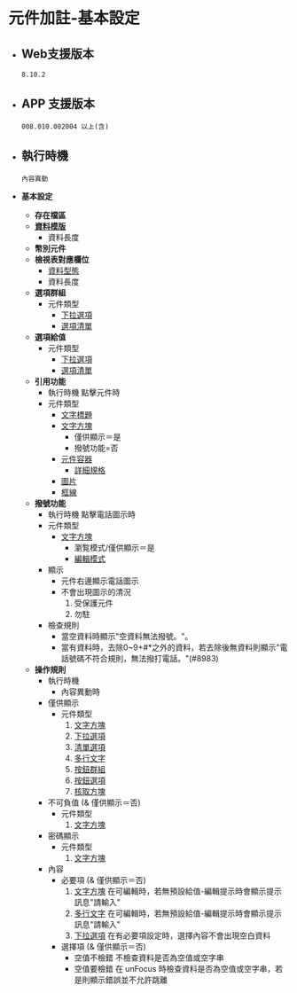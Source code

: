 # 元件加註-基本設定

* ## Web支援版本
  
      8.10.2

* ## APP 支援版本

      008.010.002004 以上(含)

* ## 執行時機

      內容異動

* __基本設定__
  * __存在檔區__
  * __[資料模版](../../General/model.md)__
    * 資料長度
  * __幣別元件__
  * __檢視表對應欄位__
    * [資料型態](../../General/dataFormat.md)
    * 資料長度
  * __選項群組__
    * 元件類型
      * [下拉選項](../../Component/dropList.md)
      * [選項清單](../../Component/list.md)
  * __選項給值__
    * 元件類型
      * [下拉選項](../../Component/dropList.md)
      * [選項清單](../../Component/list.md)
  * __引用功能__
    * 執行時機
          點擊元件時
    * 元件類型
      * [文字標題](../../Component/label.md)
      * [文字方塊](../../Component/text.md)
        * 僅供顯示＝是
        * 撥號功能=否
      * [元件容器](../../Component/container.md)
        * [詳細規格](../../../UPDATE/ITEM_9/MAE/README.md)
      * [圖片](../../Component/image.md)
      * [框線](../../Component/border.md)
  * __撥號功能__
    * 執行時機
          點擊電話圖示時
    * 元件類型
      * [文字方塊](../../Component/text.md)
        * 瀏覧模式/僅供顯示＝是
        * [編輯模式](../../../../8.10.0/UPDATE/ITEM_16/MAE/README.md)
    * 顯示
      * 元件右邊顯示電話圖示
      * 不會出現圖示的清況
        1. 受保護元件
        2. 勿駐
    * 檢查規則
      * 當空資料時顯示"空資料無法撥號。"。
      * 當有資料時，去除0~9+#*之外的資料，若去除後無資料則顯示"電話號碼不符合規則，無法撥打電話。"(#8983)
  * __操作規則__
    * 執行時機
      * 內容異動時
    * 僅供顯示
      * 元件類型
        1. [文字方塊](../../Component/text.md)
        2. [下拉選項](../../Component/dropList.md)
        3. [清單選項](../../Component/list.md)
        4. [多行文字](../../Component/mulitText.md)
        5. [按鈕群組](../../Component/radioGroup.md)
        6. [按鈕選項](../../Component/radioButton.md)
        7. [核取方塊](../../Component/checkedBox.md)
    * 不可負值 (& 僅供顯示＝否)
      * 元件類型
        1. [文字方塊](../../Component/text.md)
    * 密碼顯示
      * 元件類型
        1. [文字方塊](../../Component/text.md)
    * 內容
      * 必要項 (& 僅供顯示＝否)
        1. [文字方塊](../../Component/text.md)
              在可編輯時，若無預設給值-編輯提示時會顯示提示訊息"請輸入"
        2. [多行文字](../../Component/mulitText.md)
              在可編輯時，若無預設給值-編輯提示時會顯示提示訊息"請輸入"
        3. [下拉選項](../../Component/dropList.md)
              在有必要項設定時，選擇內容不會出現空白資料
      * 選擇項 (& 僅供顯示＝否)
        * 空值不檢錯
              不檢查資料是否為空值或空字串
        * 空值要檢錯
              在 unFocus 時檢查資料是否為空值或空字串，若是則顯示錯誤並不允許跳離
